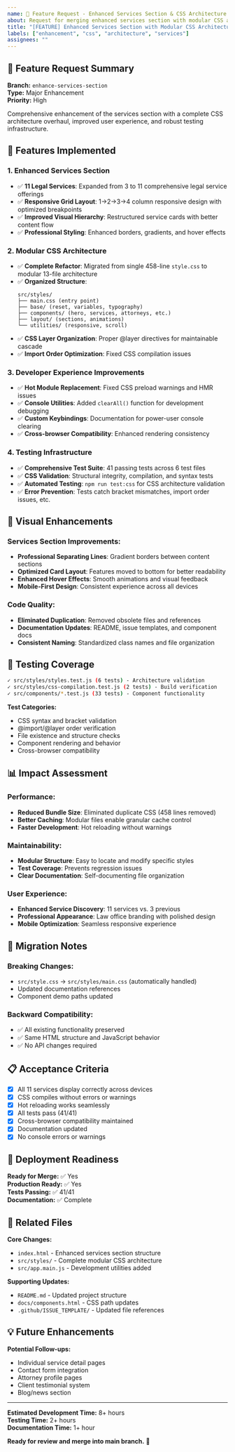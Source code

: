 ```yaml
---
name: 🚀 Feature Request - Enhanced Services Section & CSS Architecture
about: Request for merging enhanced services section with modular CSS architecture
title: "[FEATURE] Enhanced Services Section with Modular CSS Architecture"
labels: ["enhancement", "css", "architecture", "services"]
assignees: ""
---
```


## 🚀 Feature Request Summary

**Branch:** `enhance-services-section`  
**Type:** Major Enhancement  
**Priority:** High

Comprehensive enhancement of the services section with a complete CSS architecture overhaul, improved user experience, and robust testing infrastructure.

## 🎯 Features Implemented

### **1. Enhanced Services Section**

- ✅ **11 Legal Services**: Expanded from 3 to 11 comprehensive legal service offerings
- ✅ **Responsive Grid Layout**: 1→2→3→4 column responsive design with optimized breakpoints
- ✅ **Improved Visual Hierarchy**: Restructured service cards with better content flow
- ✅ **Professional Styling**: Enhanced borders, gradients, and hover effects

### **2. Modular CSS Architecture**

- ✅ **Complete Refactor**: Migrated from single 458-line `style.css` to modular 13-file architecture
- ✅ **Organized Structure**:
  ```
  src/styles/
  ├── main.css (entry point)
  ├── base/ (reset, variables, typography)
  ├── components/ (hero, services, attorneys, etc.)
  ├── layout/ (sections, animations)
  └── utilities/ (responsive, scroll)
  ```
- ✅ **CSS Layer Organization**: Proper @layer directives for maintainable cascade
- ✅ **Import Order Optimization**: Fixed CSS compilation issues

### **3. Developer Experience Improvements**

- ✅ **Hot Module Replacement**: Fixed CSS preload warnings and HMR issues
- ✅ **Console Utilities**: Added `clearAll()` function for development debugging
- ✅ **Custom Keybindings**: Documentation for power-user console clearing
- ✅ **Cross-browser Compatibility**: Enhanced rendering consistency

### **4. Testing Infrastructure**

- ✅ **Comprehensive Test Suite**: 41 passing tests across 6 test files
- ✅ **CSS Validation**: Structural integrity, compilation, and syntax tests
- ✅ **Automated Testing**: `npm run test:css` for CSS architecture validation
- ✅ **Error Prevention**: Tests catch bracket mismatches, import order issues, etc.

## 🎨 Visual Enhancements

### **Services Section Improvements:**

- **Professional Separating Lines**: Gradient borders between content sections
- **Optimized Card Layout**: Features moved to bottom for better readability
- **Enhanced Hover Effects**: Smooth animations and visual feedback
- **Mobile-First Design**: Consistent experience across all devices

### **Code Quality:**

- **Eliminated Duplication**: Removed obsolete files and references
- **Documentation Updates**: README, issue templates, and component docs
- **Consistent Naming**: Standardized class names and file organization

## 🧪 Testing Coverage

```bash
✓ src/styles/styles.test.js (6 tests) - Architecture validation
✓ src/styles/css-compilation.test.js (2 tests) - Build verification
✓ src/components/*.test.js (33 tests) - Component functionality
```

**Test Categories:**

- CSS syntax and bracket validation
- @import/@layer order verification
- File existence and structure checks
- Component rendering and behavior
- Cross-browser compatibility

## 📊 Impact Assessment

### **Performance:**

- **Reduced Bundle Size**: Eliminated duplicate CSS (458 lines removed)
- **Better Caching**: Modular files enable granular cache control
- **Faster Development**: Hot reloading without warnings

### **Maintainability:**

- **Modular Structure**: Easy to locate and modify specific styles
- **Test Coverage**: Prevents regression issues
- **Clear Documentation**: Self-documenting file organization

### **User Experience:**

- **Enhanced Service Discovery**: 11 services vs. 3 previous
- **Professional Appearance**: Law office branding with polished design
- **Mobile Optimization**: Seamless responsive experience

## 🔄 Migration Notes

### **Breaking Changes:**

- `src/style.css` → `src/styles/main.css` (automatically handled)
- Updated documentation references
- Component demo paths updated

### **Backward Compatibility:**

- ✅ All existing functionality preserved
- ✅ Same HTML structure and JavaScript behavior
- ✅ No API changes required

## 📋 Acceptance Criteria

- [x] All 11 services display correctly across devices
- [x] CSS compiles without errors or warnings
- [x] Hot reloading works seamlessly
- [x] All tests pass (41/41)
- [x] Cross-browser compatibility maintained
- [x] Documentation updated
- [x] No console errors or warnings

## 🚀 Deployment Readiness

**Ready for Merge:** ✅ Yes  
**Production Ready:** ✅ Yes  
**Tests Passing:** ✅ 41/41  
**Documentation:** ✅ Complete

## 🔗 Related Files

**Core Changes:**

- `index.html` - Enhanced services section structure
- `src/styles/` - Complete modular CSS architecture
- `src/app.main.js` - Development utilities added

**Supporting Updates:**

- `README.md` - Updated project structure
- `docs/components.html` - CSS path updates
- `.github/ISSUE_TEMPLATE/` - Updated file references

## 💡 Future Enhancements

**Potential Follow-ups:**

- Individual service detail pages
- Contact form integration
- Attorney profile pages
- Client testimonial system
- Blog/news section

---

**Estimated Development Time:** 8+ hours  
**Testing Time:** 2+ hours  
**Documentation Time:** 1+ hour

**Ready for review and merge into main branch.** 🎯
